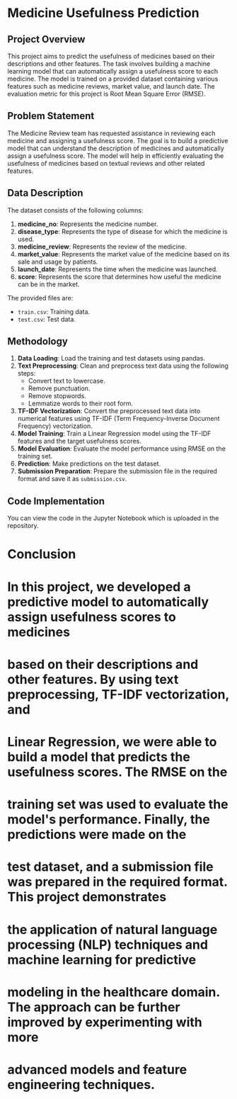 # Medicine Usefulness Prediction

## Project Overview

This project aims to predict the usefulness of medicines based on their descriptions and other features. The task involves building a machine learning model that can automatically assign a usefulness score to each medicine. The model is trained on a provided dataset containing various features such as medicine reviews, market value, and launch date. The evaluation metric for this project is Root Mean Square Error (RMSE).

## Problem Statement

The Medicine Review team has requested assistance in reviewing each medicine and assigning a usefulness score. The goal is to build a predictive model that can understand the description of medicines and automatically assign a usefulness score. The model will help in efficiently evaluating the usefulness of medicines based on textual reviews and other related features.

## Data Description

The dataset consists of the following columns:

1. **medicine_no**: Represents the medicine number.
2. **disease_type**: Represents the type of disease for which the medicine is used.
3. **medicine_review**: Represents the review of the medicine.
4. **market_value**: Represents the market value of the medicine based on its sale and usage by patients.
5. **launch_date**: Represents the time when the medicine was launched.
6. **score**: Represents the score that determines how useful the medicine can be in the market.

The provided files are:
- `train.csv`: Training data.
- `test.csv`: Test data.

## Methodology

1. **Data Loading**: Load the training and test datasets using pandas.
2. **Text Preprocessing**: Clean and preprocess text data using the following steps:
   - Convert text to lowercase.
   - Remove punctuation.
   - Remove stopwords.
   - Lemmatize words to their root form.
3. **TF-IDF Vectorization**: Convert the preprocessed text data into numerical features using TF-IDF (Term Frequency-Inverse Document Frequency) vectorization.
4. **Model Training**: Train a Linear Regression model using the TF-IDF features and the target usefulness scores.
5. **Model Evaluation**: Evaluate the model performance using RMSE on the training set.
6. **Prediction**: Make predictions on the test dataset.
7. **Submission Preparation**: Prepare the submission file in the required format and save it as `submission.csv`.

## Code Implementation

You can view the code in the Jupyter Notebook which is uploaded in the repository.

# Conclusion
# In this project, we developed a predictive model to automatically assign usefulness scores to medicines
# based on their descriptions and other features. By using text preprocessing, TF-IDF vectorization, and 
# Linear Regression, we were able to build a model that predicts the usefulness scores. The RMSE on the 
# training set was used to evaluate the model's performance. Finally, the predictions were made on the 
# test dataset, and a submission file was prepared in the required format. This project demonstrates 
# the application of natural language processing (NLP) techniques and machine learning for predictive 
# modeling in the healthcare domain. The approach can be further improved by experimenting with more 
# advanced models and feature engineering techniques.



